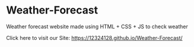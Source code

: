 # Weather-Forecast
Weather forecast website made using HTML + CSS + JS to check weather



Click here to visit our Site: https://12324128.github.io/Weather-Forecast/
